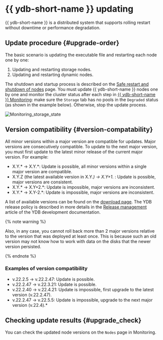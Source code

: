 # {{ ydb-short-name }} updating

{{ ydb-short-name }} is a distributed system that supports rolling restart without downtime or performance degradation.

## Update procedure {#upgrade-order}

The basic scenario is updating the executable file and restarting each node one by one:

1. Updating and restarting storage nodes.
1. Updating and restarting dynamic nodes.

The shutdown and startup process is described on the [Safe restart and shutdown of nodes](../maintenance/manual/node_restarting.md) page.
You must update {{ ydb-short-name }} nodes one by one and monitor the cluster status after each step in [{{ ydb-short-name }} Monitoring](../maintenance/embedded_monitoring/ydb_monitoring.md): make sure the `Storage` tab has no pools in the `Degraded` status (as shown in the example below). Otherwise, stop the update process.

![Monitoring_storage_state](../maintenance/embedded_monitoring/_assets/monitoring_storage_state.png)

## Version compatibility {#version-compatability}

All minor versions within a major version are compatible for updates. Major versions are consecutively compatible. To update to the next major version, you must first update to the latest minor release of the current major version. For example:

* X.Y.* → X.Y.*: Update is possible, all minor versions within a single major version are compatible.
* X.Y.Z (the latest available version in X.Y.*) → X.Y+1.* : Update is possible, major versions are consistent.
* X.Y.* → X.Y+2.*: Update is impossible, major versions are inconsistent.
* X.Y.* → X.Y-2.*: Update is impossible, major versions are inconsistent.

A list of available versions can be found on the [download page](https://ydb.tech/en/docs/downloads/). The YDB release policy is described in more details in the [Release management](../development/manage-releases.md) article of the YDB development documentation.

{% note warning %}

Also, in any case, you cannot roll back more than 2 major versions relative to the version that was deployed at least once. This is because such an old version may not know how to work with data on the disks that the newer version persisted.

{% endnote %}

### Examples of version compatibility

* v.22.2.5	->	v.22.2.47: Update is possible.
* v.22.2.47	->	v.22.3.21: Update is possible.
* v.22.2.40	->	v.22.4.21: Update is impossible, first upgrade to the latest version (v.22.2.47).
* v.22.2.47	->	v.22.5.5: Update is impossible, upgrade to the next major version (v.22.4).*

## Checking update results {#upgrade_check}

You can check the updated node versions on the `Nodes` page in Monitoring.
